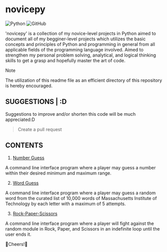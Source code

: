 # novicepy
![Python](https://img.shields.io/badge/python%203.12.4-3670A0?style=for-the-badge&logo=python&logoColor=ffdd54)
![GitHub](https://img.shields.io/badge/open%20for%20pulls-%23121011.svg?style=for-the-badge&logo=github&logoColor=white)

'novicepy' is a collection of my novice-level projects in Python aimed to document all of my begginer-level projects which utilizes the basic concepts and principles of Python and programming in general from all applicable fields of the programming language involved. Aimed to strengthen my personal problem solving, analytical, and logical thinking skills to get a grasp and hopefully master the art of code.

> [!NOTE]
> The utilization of this readme file as an efficient directory of this repository is hereby encouraged.

## SUGGESTIONS | :D
Suggestions to improve and/or shorten this code will be much appreciated:D
> Create a pull request

## CONTENTS
1. [Number Guess](https://github.com/vldmrrfrts/novicepy/blob/main/number_guess/number_guess.py)

A command line interface program where a player may guess a number within their desired minimum and maximum range.

2. [Word Guess](https://github.com/vldmrrfrts/novicepy/blob/main/word_guess/word_guess.py)

A command line interface program where a player may guess a random word from the curated list of 10,000 words of Massachusetts Institute of Technology by each letter with a maximum of 5 attempts.

3. [Rock-Paper-Scissors](https://github.com/vldmrrfrts/novicepy/blob/main/Rock-Paper-Scissors/rock-paper-scissors.py)

A command line interface program where a player will fight against the random module in Rock, Paper, and Scissors in an indefinite loop until the user ends it.

🥳Cheers!🥳
